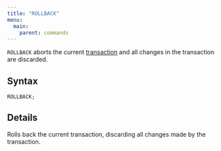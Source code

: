 ```yaml
---
title: "ROLLBACK"
menu:
  main:
    parent: commands
---
```


`ROLLBACK` aborts the current [transaction](/sql/begin/#details) and all changes
in the transaction are discarded.

## Syntax

```mzsql
ROLLBACK;
```

## Details

Rolls back the current transaction, discarding all changes made by the transaction.
